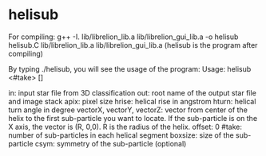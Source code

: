 # helisub

For compiling:  g++ -I. lib/librelion_lib.a lib/librelion_gui_lib.a -o helisub helisub.C lib/librelion_lib.a lib/librelion_gui_lib.a
(helisub is the program after compiling)

By typing ./helisub, you will see the usage of the program: 
Usage: helisub <in> <out> <apix> <hrise> <hturn> <vectorX> <vectorY> <vectorZ> <offset> <#take> <boxsize> [<csym>]

in: input star file from 3D classification
out: root name of the output star file and image stack
apix: pixel size
hrise: helical rise in angstrom
hturn: helical turn angle in degree
vectorX, vectorY, vectorZ: vector from center of the helix to the first sub-particle you want to locate. If the sub-particle is on the X axis, the vector is (R, 0,0). R is the radius of the helix. 
offset: 0
#take: number of sub-particles in each helical segment
boxsize: size of the sub-particle
csym: symmetry of the sub-particle (optional)
